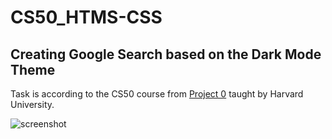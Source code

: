 ﻿# CS50_HTMS-CSS
<h2> Creating Google Search based on the Dark Mode Theme</h2>
<p> Task is according to the CS50 course from <a href="https://cs50.harvard.edu/web/2020/projects/0/search/">Project 0</a> taught by Harvard University.</p>
<img src="https://github.com/user-attachments/assets/8c8f2534-7b55-4e43-8799-540fa23c5bb0" alt="screenshot" width=auto>
